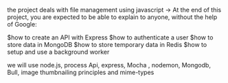 the project deals with file management using javascript
-> At the end of this project, you are expected to be able to explain to anyone, without the help of Google:

$how to create an API with Express
$how to authenticate a user
$how to store data in MongoDB
$how to store temporary data in Redis
$how to setup and use a background worker

we will use node.js, process Api, express, Mocha , nodemon, Mongodb, Bull, image thumbnailing principles and mime-types
